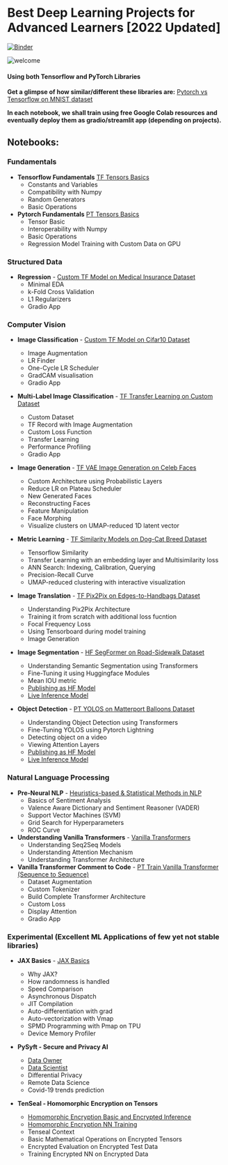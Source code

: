 # Best Deep Learning Projects for Advanced Learners [2022 Updated]

[![Binder](https://mybinder.org/badge_logo.svg)](https://mybinder.org/v2/gh/ZohebAbai/Deep-Learning-Projects/master)

![welcome](https://media0.giphy.com/media/xUPGGDNsLvqsBOhuU0/giphy.gif?cid=ecf05e47mxzkfopuw507aun32t74ggidrxflwrvb779i1874&rid=giphy.gif)

#### Using both Tensorflow and PyTorch Libraries

**Get a glimpse of how similar/different these libraries are:**
[Pytorch vs Tensorflow on MNIST dataset](https://nbviewer.org/github/ZohebAbai/Deep-Learning-Projects/blob/master/Pytorch_vs_Tensorflow.ipynb)

**In each notebook, we shall train using free Google Colab resources and eventually deploy them as gradio/streamlit app (depending on projects).**

## Notebooks:

### Fundamentals
* **Tensorflow Fundamentals** [TF Tensors Basics](https://nbviewer.org/github/ZohebAbai/Deep-Learning-Projects/blob/master/00_Tensorflow_Fundamentals.ipynb)
	- Constants and Variables
	- Compatibility with Numpy
	- Random Generators
	- Basic Operations
* **Pytorch Fundamentals** [PT Tensors Basics](https://nbviewer.org/github/ZohebAbai/Deep-Learning-Projects/blob/master/00_Pytorch_Fundamentals.ipynb)
	- Tensor Basic
	- Interoperability with Numpy
	- Basic Operations
	- Regression Model Training with Custom Data on GPU

### Structured Data	
* **Regression** - [Custom TF Model on Medical Insurance Dataset](https://nbviewer.org/github/ZohebAbai/Deep-Learning-Projects/blob/master/01_TF_Regression.ipynb)
	- Minimal EDA
	- k-Fold Cross Validation
	- L1 Regularizers
	- Gradio App

### Computer Vision
* **Image Classification** - [Custom TF Model on Cifar10 Dataset](https://nbviewer.org/github/ZohebAbai/Deep-Learning-Projects/blob/master/02_TF_Image_Classification.ipynb)
	- Image Augmentation
	- LR Finder
	- One-Cycle LR Scheduler
	- GradCAM visualisation
	- Gradio App
* **Multi-Label Image Classification** - [TF Transfer Learning on Custom Dataset](https://nbviewer.org/github/ZohebAbai/Deep-Learning-Projects/blob/master/03_TF_Multilabel_Image_Classification.ipynb)
	- Custom Dataset 
	- TF Record with Image Augmentation
	- Custom Loss Function
	- Transfer Learning
	- Performance Profiling
	- Gradio App
* **Image Generation** - [TF VAE Image Generation on Celeb Faces](https://nbviewer.org/github/ZohebAbai/Deep-Learning-Projects/blob/master/04_TF_Image_Generation.ipynb)
	- Custom Architecture using Probabilistic Layers
	- Reduce LR on Plateau Scheduler
	- New Generated Faces
	- Reconstructing Faces
	- Feature Manipulation
	- Face Morphing
	- Visualize clusters on UMAP-reduced 1D latent vector
* **Metric Learning** - [TF Similarity Models on Dog-Cat Breed Dataset](https://nbviewer.org/github/ZohebAbai/Deep-Learning-Projects/blob/master/05_TF_Metric_Learning.ipynb)
	- Tensorflow Similarity
	- Transfer Learning with an embedding layer and Multisimilarity loss
	- ANN Search: Indexing, Calibration, Querying 
	- Precision-Recall Curve
	- UMAP-reduced clustering with interactive visualization

* **Image Translation** - [TF Pix2Pix on Edges-to-Handbags Dataset](https://nbviewer.org/github/ZohebAbai/Deep-Learning-Projects/blob/master/08_TF_Pix2Pix_on_Edges2Handbags.ipynb)
	- Understanding Pix2Pix Architecture
	- Training it from scratch with additional loss fucntion
	- Focal Frequency Loss
	- Using Tensorboard during model training
	- Image Generation

* **Image Segmentation** - [HF SegFormer on Road-Sidewalk Dataset](https://nbviewer.org/github/ZohebAbai/Deep-Learning-Projects/blob/master/09_HF_Image_Segmentation_using_Transformers.ipynb)
	- Understanding Semantic Segmentation using Transformers
	- Fine-Tuning it using Huggingface Modules
	- Mean IOU metric
	- [Publishing as HF Model](https://huggingface.co/zoheb/mit-b5-finetuned-sidewalk-semantic)
	- [Live Inference Model](https://huggingface.co/spaces/zoheb/segformer_demo) 

* **Object Detection** - [PT YOLOS on Matterport Balloons Dataset](https://nbviewer.org/github/ZohebAbai/Deep-Learning-Projects/blob/master/10_PT_Object_Detection_using_Transformers.ipynb)
	- Understanding Object Detection using Transformers
	- Fine-Tuning YOLOS using Pytorch Lightning
	- Detecting object on a video 
	- Viewing Attention Layers
	- [Publishing as HF Model](https://huggingface.co/zoheb/yolos-small-balloon)
	- [Live Inference Model](https://huggingface.co/spaces/zoheb/yolos_demo) 

### Natural Language Processing
* **Pre-Neural NLP** - [Heuristics-based & Statistical Methods in NLP](https://nbviewer.org/github/ZohebAbai/Deep-Learning-Projects/blob/master/00_Pre_Neural_NLP.ipynb)
	- Basics of Sentiment Analysis
	- Valence Aware Dictionary and Sentiment Reasoner (VADER)
	- Support Vector Machines (SVM)
	- Grid Search for Hyperparameters
	- ROC Curve
* **Understanding Vanilla Transformers** - [Vanilla Transformers](https://nbviewer.org/github/ZohebAbai/Deep-Learning-Projects/blob/master/06_Understanding_Vanilla_Transformers.ipynb)
	- Understanding Seq2Seq Models
	- Understanding Attention Mechanism
	- Understanding Transformer Architecture
* **Vanilla Transformer Comment to Code** - [PT Train Vanilla Transformer (Sequence to Sequence)](https://nbviewer.org/github/ZohebAbai/Deep-Learning-Projects/blob/master/07_Vanilla_Transformer_Comment_to_Code.ipynb)
	- Dataset Augmentation
	- Custom Tokenizer
	- Build Complete Transformer Architecture 
	- Custom Loss
	- Display Attention
	- Gradio App

### Experimental (Excellent ML Applications of few yet not stable libraries)
* **JAX Basics** - [JAX Basics](https://nbviewer.org/github/ZohebAbai/Deep-Learning-Projects/blob/master/JAX_Basics.ipynb)
	- Why JAX?
	- How randomness is handled
	- Speed Comparison
	- Asynchronous Dispatch
	- JIT Compilation
	- Auto-differentiation with grad
	- Auto-vectorization with Vmap
	- SPMD Programming with Pmap on TPU
	- Device Memory Profiler
    
* **PySyft - Secure and Privacy AI**
	- [Data Owner](https://nbviewer.org/github/ZohebAbai/Deep-Learning-Projects/blob/master/Data_Owner.ipynb)
	- [Data Scientist](https://nbviewer.org/github/ZohebAbai/Deep-Learning-Projects/blob/master/Data_Scientist.ipynb)
	- Differential Privacy
	- Remote Data Science
	- Covid-19 trends prediction

* **TenSeal - Homomorphic Encryption on Tensors**
	- [Homomorphic Encryption Basic and Encrypted Inference](https://nbviewer.org/github/ZohebAbai/Deep-Learning-Projects/blob/master/HE_Basics_n_Inference.ipynb)
	- [Homomorphic Encryption NN Training](https://nbviewer.org/github/ZohebAbai/Deep-Learning-Projects/blob/master/HE_Training.ipynb)
	- Tenseal Context
	- Basic Mathematical Operations on Encrypted Tensors
	- Encrypted Evaluation on Encrypted Test Data
	- Training Encrypted NN on Encrypted Data 


